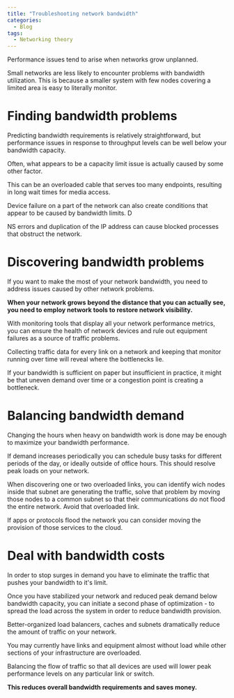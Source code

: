 ```yaml
---
title: "Troubleshooting network bandwidth"
categories:
  - Blog
tags:
  - Networking theory
---
```


Performance issues tend to arise when networks grow unplanned.

Small networks are less likely to encounter problems with bandwidth utilization. This is because a smaller system with few nodes covering a limited area is easy to literally monitor.


<h1>Finding bandwidth problems</h1>

Predicting bandwidth requirements is relatively straightforward, but performance issues in response to throughput levels can be well below your bandwidth capacity.

Often, what appears to be a capacity limit issue is actually caused by some other factor.

This can be an overloaded cable that serves too many endpoints, resulting in long wait times for media access. 

Device failure on a part of the network can also create conditions that appear to be caused by bandwidth limits. D

NS errors and duplication of the IP address can cause blocked processes that obstruct the network.


<h1>Discovering bandwidth problems</h1>

If you want to make the most of your network bandwidth, you need to address issues caused by other network problems. 

<b>When your network grows beyond the distance that you can actually see, you need to employ network tools to restore network visibility.</b>

With monitoring tools that display all your network performance metrics, you can ensure the health of network devices and rule out equipment failures as a source of traffic problems.

Collecting traffic data for every link on a network and keeping that monitor running over time will reveal where the bottlenecks lie. 

If your bandwidth is sufficient on paper but insufficient in practice, it might be that uneven demand over time or a congestion point is creating a bottleneck.

<h1>Balancing bandwidth demand</h1>

Changing the hours when heavy on bandwidth work is done may be enough to maximize your bandwidth performance. 

If demand increases periodically you can schedule busy tasks for different periods of the day, or ideally outside of office hours. This should resolve peak loads on your network.

When discovering one or two overloaded links,  you can identify wich nodes inside that subnet are generating the traffic, solve that problem by moving those nodes to a common subnet so that their communications do not flood the entire network. Avoid that overloaded link.

If apps or protocols flood the network you can consider moving the provision of those services to the cloud.


<h1>Deal with bandwidth costs</h1>

In order to stop surges in demand you have to eliminate the traffic that pushes your bandwidth to it's limit. 

Once you have stabilized your network and reduced peak demand below bandwidth capacity, you can initiate a second phase of optimization - to spread the load across the system in order to reduce bandwidth provision.

Better-organized load balancers, caches and subnets dramatically reduce the amount of traffic on your network. 

You may currently have links and equipment almost without load while other sections of your infrastructure are overloaded. 

Balancing the flow of traffic so that all devices are used will lower peak performance levels on any particular link or switch. 

<b>This reduces overall bandwidth requirements and saves money.</b>